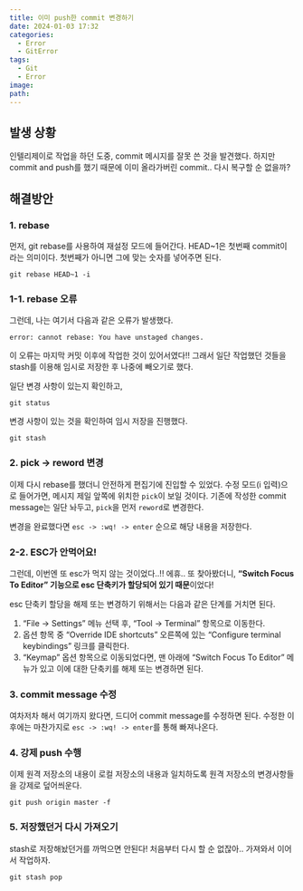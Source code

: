 ```yaml
---
title: 이미 push한 commit 변경하기
date: 2024-01-03 17:32
categories:
  - Error
  - GitError
tags:
  - Git
  - Error
image: 
path:
---
```


## 발생 상황
인텔리제이로 작업을 하던 도중, commit 메시지를 잘못 쓴 것을 발견했다. 하지만 commit and push를 했기 때문에 이미 올라가버린 commit.. 다시 복구할 순 없을까?

## 해결방안
### 1. rebase
먼저, git rebase를 사용하여 재설정 모드에 들어간다. HEAD~1은 첫번째 commit이라는 의미이다. 첫번째가 아니면 그에 맞는 숫자를 넣어주면 된다.

```shell
git rebase HEAD~1 -i   
```

### 1-1.  rebase 오류
그런데, 나는 여기서 다음과 같은 오류가 발생했다.

```shell
error: cannot rebase: You have unstaged changes.
```

이 오류는 마지막 커밋 이후에 작업한 것이 있어서였다!! 그래서 일단 작업했던 것들을 stash를 이용해 임시로 저장한 후 나중에 빼오기로 했다.

일단 변경 사항이 있는지 확인하고,

```shell
git status
```

변경 사항이 있는 것을 확인하여 임시 저장을 진행했다.

```shell
git stash
```

### 2.  pick → reword 변경
이제 다시 rebase를 했더니 안전하게 편집기에 진입할 수 있었다. 수정 모드(i 입력)으로 들어가면, 메시지 제일 앞쪽에 위치한 `pick`이 보일 것이다. 기존에 작성한 commit message는 일단 놔두고, `pick`을 먼저 `reword`로 변경한다.

변경을 완료했다면 `esc -> :wq! -> enter` 순으로 해당 내용을 저장한다.

### 2-2. ESC가 안먹어요!
그런데, 이번엔 또 esc가 먹지 않는 것이었다..!! 에휴..
또 찾아봤더니, **“Switch Focus To Editor” 기능으로 esc 단축키가 할당되어 있기 때문**이었다!

esc 단축키 할당을 해제 또는 변경하기 위해서는 다음과 같은 단계를 거치면 된다.
1. “File -> Settings” 메뉴 선택 후, “Tool -> Terminal” 항목으로 이동한다.
2. 옵션 항목 중 “Override IDE shortcuts” 오른쪽에 있는 “Configure terminal keybindings” 링크를 클릭한다.
3. “Keymap” 옵션 항목으로 이동되었다면, 맨 아래에 “Switch Focus To Editor” 메뉴가 있고 이에 대한 단축키를 해제 또는 변경하면 된다.

### 3. commit message 수정
여차저차 해서 여기까지 왔다면, 드디어 commit message를 수정하면 된다. 수정한 이후에는 마찬가지로 `esc -> :wq! -> enter`를 통해 빠져나온다.

### 4. 강제 push 수행
이제 원격 저장소의 내용이 로컬 저장소의 내용과 일치하도록 원격 저장소의 변경사항들을 강제로 덮어씌운다.

```shell
git push origin master -f
```

### 5. 저장했던거 다시 가져오기
stash로 저장해놨던거를 까먹으면 안된다! 처음부터 다시 할 순 없잖아.. 가져와서 이어서 작업하자.

```shell
git stash pop
```